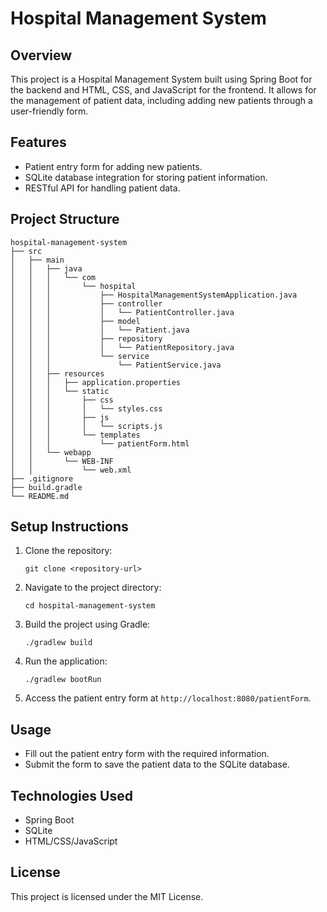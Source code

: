 # Hospital Management System

## Overview
This project is a Hospital Management System built using Spring Boot for the backend and HTML, CSS, and JavaScript for the frontend. It allows for the management of patient data, including adding new patients through a user-friendly form.

## Features
- Patient entry form for adding new patients.
- SQLite database integration for storing patient information.
- RESTful API for handling patient data.

## Project Structure
```
hospital-management-system
├── src
│   ├── main
│   │   ├── java
│   │   │   └── com
│   │   │       └── hospital
│   │   │           ├── HospitalManagementSystemApplication.java
│   │   │           ├── controller
│   │   │           │   └── PatientController.java
│   │   │           ├── model
│   │   │           │   └── Patient.java
│   │   │           ├── repository
│   │   │           │   └── PatientRepository.java
│   │   │           └── service
│   │   │               └── PatientService.java
│   │   ├── resources
│   │   │   ├── application.properties
│   │   │   └── static
│   │   │       ├── css
│   │   │       │   └── styles.css
│   │   │       ├── js
│   │   │       │   └── scripts.js
│   │   │       └── templates
│   │   │           └── patientForm.html
│   │   └── webapp
│   │       └── WEB-INF
│   │           └── web.xml
├── .gitignore
├── build.gradle
└── README.md
```

## Setup Instructions
1. Clone the repository:
   ```
   git clone <repository-url>
   ```
2. Navigate to the project directory:
   ```
   cd hospital-management-system
   ```
3. Build the project using Gradle:
   ```
   ./gradlew build
   ```
4. Run the application:
   ```
   ./gradlew bootRun
   ```
5. Access the patient entry form at `http://localhost:8080/patientForm`.

## Usage
- Fill out the patient entry form with the required information.
- Submit the form to save the patient data to the SQLite database.

## Technologies Used
- Spring Boot
- SQLite
- HTML/CSS/JavaScript

## License
This project is licensed under the MIT License.